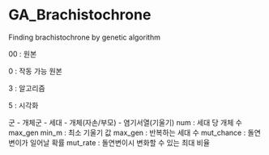 # GA_Brachistochrone
Finding brachistochrone by genetic algorithm

00 : 원본

0 : 작동 가능 원본

3 : 알고리즘

5 : 시각화


군 - 개체군 - 세대 - 개체(자손/부모) - 염기서열(기울기)
num : 세대 당 개체 수
max_gen
min_m : 최소 기울기 값
max_gen : 반복하는 세대 수
mut_chance : 돌연변이가 일어날 확률
mut_rate : 돌연변이시 변화할 수 있는 최대 비율
